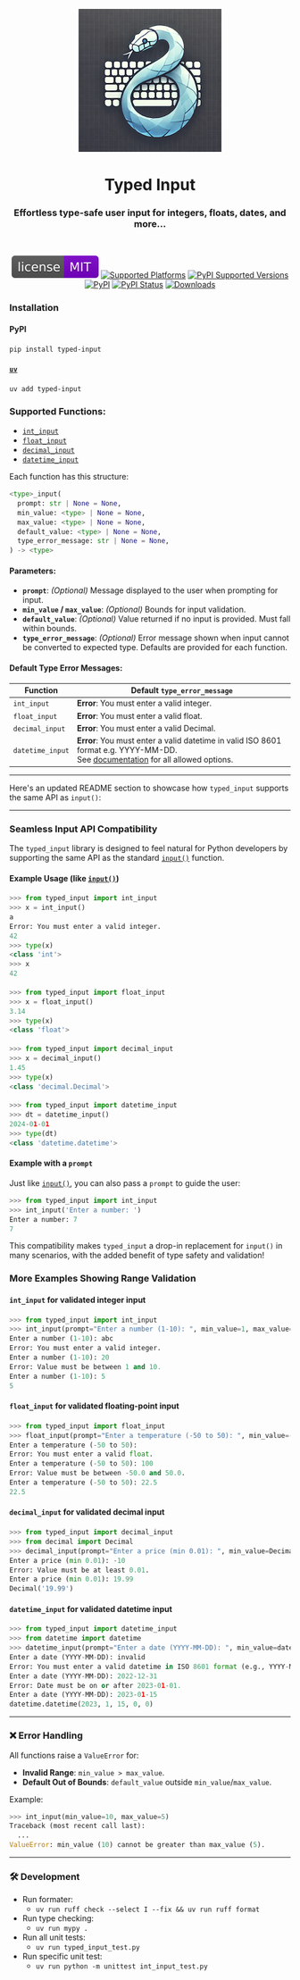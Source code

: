 <p align="center">
<a href="https://github.com/sashsinha/typed_input"><img alt="Typed Input Logo" src="https://raw.githubusercontent.com/sashsinha/typed_input/main/logo.png"></a>
</p>

<h1 align="center">Typed Input</h1>

<h3 align="center">Effortless type-safe user input for integers, floats, dates, and more...</h3>

<br/>

<p align="center">
<a href="https://raw.githubusercontent.com/sashsinha/typed_input/main/LICENCE"><img alt="License: MIT" src="https://raw.githubusercontent.com/sashsinha/typed_input/main/license.svg"></a>
<a href="https://pypi.org/project/typed-input/"><img src="https://img.shields.io/badge/platform-windows%20%7C%20linux%20%7C%20macos-lightgrey" alt="Supported Platforms"></a>
<a href="https://pypi.org/project/typed-input/"><img 
alt="PyPI Supported Versions" src="https://img.shields.io/pypi/pyversions/typed-input.svg"></a>
<a href="https://pypi.org/project/typed-input/"><img alt="PyPI" src="https://img.shields.io/pypi/v/typed-input"></a>
<a href="https://pypi.org/project/typed-input/"><img alt="PyPI Status" src="https://img.shields.io/pypi/status/typed-input"></a>
<a href="https://pepy.tech/project/typed-input"><img alt="Downloads" src="https://pepy.tech/badge/typed-input"></a>
</p>

### Installation

#### PyPI
```
pip install typed-input
```

#### [`uv`](https://github.com/astral-sh/uv)
```
uv add typed-input
```


### Supported Functions:
- [`int_input`](#int_input-for-validated-integer-input)
- [`float_input`](#float_input-for-validated-floating-point-input)
- [`decimal_input`](#decimal_input-for-validated-decimal-input)
- [`datetime_input`](#datetime_input-for-validated-datetime-input)

Each function has this structure:

```python
<type>_input(
  prompt: str | None = None,
  min_value: <type> | None = None,
  max_value: <type> | None = None,
  default_value: <type> | None = None,
  type_error_message: str | None = None,
) -> <type>
```

#### Parameters:
- **`prompt`**: *(Optional)* Message displayed to the user when prompting for input.
- **`min_value` / `max_value`**: *(Optional)* Bounds for input validation.
- **`default_value`**: *(Optional)* Value returned if no input is provided. Must fall within bounds.
- **`type_error_message`**: *(Optional)* Error message shown when input cannot be converted to expected type. Defaults are provided for each function.

#### Default Type Error Messages:

| Function         | Default `type_error_message`                                                                                                                                                                                          |
| ---------------- | --------------------------------------------------------------------------------------------------------------------------------------------------------------------------------------------------------------------- |
| `int_input`      | **Error**: You must enter a valid integer.                                                                                                                                                                            |
| `float_input`    | **Error**: You must enter a valid float.                                                                                                                                                                              |
| `decimal_input`  | **Error**: You must enter a valid Decimal.                                                                                                                                                                            |
| `datetime_input` | **Error**: You must enter a valid datetime in valid ISO 8601 format e.g. YYYY-MM-DD.<br>See [documentation](https://docs.python.org/3/library/datetime.html#datetime.datetime.fromisoformat) for all allowed options. |

---

Here's an updated README section to showcase how `typed_input` supports the same API as `input()`:

---

### Seamless Input API Compatibility

The `typed_input` library is designed to feel natural for Python developers by
supporting the same API as the standard [`input()`](https://docs.python.org/3/library/functions.html#input) function.

#### Example Usage (like [`input()`](https://docs.python.org/3/library/functions.html#input))
```python
>>> from typed_input import int_input
>>> x = int_input()
a
Error: You must enter a valid integer.
42
>>> type(x)
<class 'int'>
>>> x
42

>>> from typed_input import float_input
>>> x = float_input()
3.14
>>> type(x)
<class 'float'>

>>> from typed_input import decimal_input
>>> x = decimal_input()
1.45
>>> type(x)
<class 'decimal.Decimal'>

>>> from typed_input import datetime_input
>>> dt = datetime_input()
2024-01-01
>>> type(dt)
<class 'datetime.datetime'>
```

#### Example with a `prompt`
Just like [`input()`](https://docs.python.org/3/library/functions.html#input), you can also pass a `prompt` to guide the user:
```python
>>> from typed_input import int_input
>>> int_input('Enter a number: ')
Enter a number: 7
7
```

This compatibility makes `typed_input` a drop-in replacement for `input()` in 
many scenarios, with the added benefit of type safety and validation!

### More Examples Showing Range Validation

#### `int_input` for validated integer input
```python
>>> from typed_input import int_input
>>> int_input(prompt="Enter a number (1-10): ", min_value=1, max_value=10)
Enter a number (1-10): abc
Error: You must enter a valid integer.
Enter a number (1-10): 20
Error: Value must be between 1 and 10.
Enter a number (1-10): 5
5
```

#### `float_input` for validated floating-point input
```python
>>> from typed_input import float_input
>>> float_input(prompt="Enter a temperature (-50 to 50): ", min_value=-50.0, max_value=50.0)
Enter a temperature (-50 to 50): 
Error: You must enter a valid float.
Enter a temperature (-50 to 50): 100
Error: Value must be between -50.0 and 50.0.
Enter a temperature (-50 to 50): 22.5
22.5
```

#### `decimal_input` for validated decimal input
```python
>>> from typed_input import decimal_input
>>> from decimal import Decimal
>>> decimal_input(prompt="Enter a price (min 0.01): ", min_value=Decimal("0.01"))
Enter a price (min 0.01): -10
Error: Value must be at least 0.01.
Enter a price (min 0.01): 19.99
Decimal('19.99')
```

#### `datetime_input` for validated datetime input
```python
>>> from typed_input import datetime_input
>>> from datetime import datetime
>>> datetime_input(prompt="Enter a date (YYYY-MM-DD): ", min_value=datetime(2023, 1, 1))
Enter a date (YYYY-MM-DD): invalid
Error: You must enter a valid datetime in ISO 8601 format (e.g., YYYY-MM-DD).
Enter a date (YYYY-MM-DD): 2022-12-31
Error: Date must be on or after 2023-01-01.
Enter a date (YYYY-MM-DD): 2023-01-15
datetime.datetime(2023, 1, 15, 0, 0)
```
---

### ❌ Error Handling

All functions raise a `ValueError` for:
- **Invalid Range**: `min_value > max_value`.
- **Default Out of Bounds**: `default_value` outside `min_value`/`max_value`.

Example:
```python
>>> int_input(min_value=10, max_value=5)
Traceback (most recent call last):
  ...
ValueError: min_value (10) cannot be greater than max_value (5).
```

---

### 🛠️ Development

- Run formater: 
  - `uv run ruff check --select I --fix && uv run ruff format`
- Run type checking: 
  - `uv run mypy . `
- Run all unit tests:
  - `uv run typed_input_test.py`
- Run specific unit test:
  - `uv run python -m unittest int_input_test.py`

